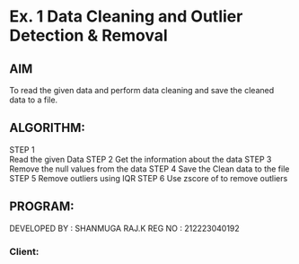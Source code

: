 # Ex. 1 Data Cleaning and Outlier Detection & Removal

## AIM
To read the given data and perform data cleaning and save the cleaned data to a file.
## ALGORITHM:
STEP 1<br>
Read the given Data
STEP 2
Get the information about the data
STEP 3
Remove the null values from the data
STEP 4
Save the Clean data to the file
STEP 5
Remove outliers using IQR
STEP 6
Use zscore of to remove outliers
## PROGRAM:
DEVELOPED BY : SHANMUGA RAJ.K
REG NO : 212223040192
### Client:
